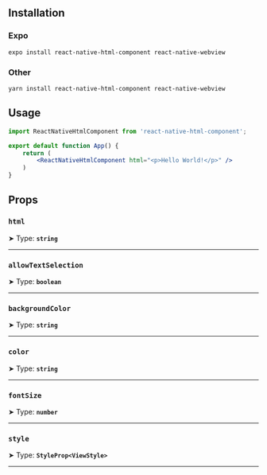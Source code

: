 ## Installation

### Expo

```shell
expo install react-native-html-component react-native-webview
```

### Other

```shell
yarn install react-native-html-component react-native-webview
```

## Usage

```jsx
import ReactNativeHtmlComponent from 'react-native-html-component';

export default function App() {
    return (
        <ReactNativeHtmlComponent html="<p>Hello World!</p>" />
    )
}
```

## Props

### `html`

➤ Type: **`string`** <br/>

---

### `allowTextSelection`

➤ Type: **`boolean`** <br/>

---

### `backgroundColor`

➤ Type: **`string`** <br/>

---

### `color`

➤ Type: **`string`** <br/>

---

### `fontSize`

➤ Type: **`number`** <br/>

---

### `style`

➤ Type: **`StyleProp<ViewStyle>`** <br/>

---

